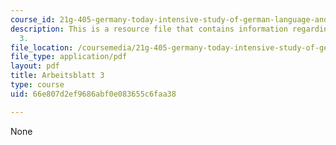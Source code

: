 ```yaml
---
course_id: 21g-405-germany-today-intensive-study-of-german-language-and-culture-january-iap-2011
description: This is a resource file that contains information regarding arbeitsblatt
  3.
file_location: /coursemedia/21g-405-germany-today-intensive-study-of-german-language-and-culture-january-iap-2011/66e807d2ef9686abf0e083655c6faa38_MIT21G_405IAP11_arbeit03.pdf
file_type: application/pdf
layout: pdf
title: Arbeitsblatt 3
type: course
uid: 66e807d2ef9686abf0e083655c6faa38

---
```

None
